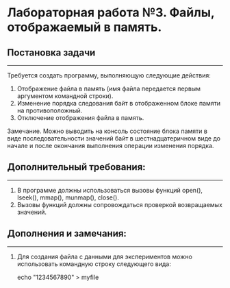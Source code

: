 # Лабораторная работа №3. Файлы, отображаемый в память.

## Постановка задачи
-----------------
Требуется создать программу, выполняющую следующие действия:

1. Отображение файла в память (имя файла передается первым аргументом
командной строки).
2. Изменение порядка следования байт в отображенном блоке памяти на противоположный.
3. Отключение отображения файла в память.

Замечание. Можно выводить на консоль состояние блока памяти в виде
последовательности значений байт в шестнадцатеричном виде до начале
и после окончания выполнения операции изменения порядка.

## Дополнительный требования:
-------------------------

1. В программе должны использоваться вызовы функций open(), lseek(), mmap(), munmap(), close().
2. Вызовы функций должны сопровождаться проверкой возвращаемых значений.


## Дополнения и замечания:
----------------------

1. Для создания файла с данными для экспериментов можно использовать командную строку следующего вида:

   echo "1234567890" > myfile
